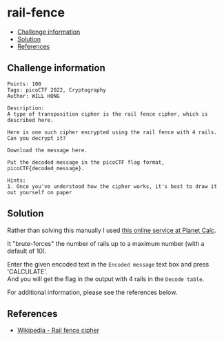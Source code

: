 # rail-fence

- [Challenge information](#challenge-information)
- [Solution](#solution)
- [References](#references)

## Challenge information
```
Points: 100
Tags: picoCTF 2022, Cryptography
Author: WILL HONG
 
Description:
A type of transposition cipher is the rail fence cipher, which is described here. 

Here is one such cipher encrypted using the rail fence with 4 rails. Can you decrypt it?

Download the message here.

Put the decoded message in the picoCTF flag format, picoCTF{decoded_message}.

Hints:
1. Once you've understood how the cipher works, it's best to draw it out yourself on paper
```

## Solution

Rather than solving this manually I used [this online service at Planet Calc](https://planetcalc.com/6946/).

It "brute-forces" the number of rails up to a maximum number (with a default of 10).

Enter the given encoded text in the `Encoded message` text box and press 'CALCULATE'.  
And you will get the flag in the output with 4 rails in the `Decode table`.

For additional information, please see the references below.

## References

- [Wikipedia - Rail fence cipher](https://en.wikipedia.org/wiki/Rail_fence_cipher)
